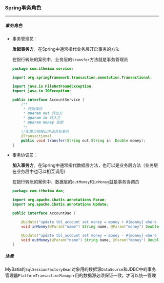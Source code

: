 ### Spring事务角色

----------------

##### 事务角色

- 事务管理员：

  **发起事务方**，在Spring中通常指代业务层开启事务的方法

  在银行转账的案例中，业务层的`transfer`方法就是事务管理员

  ```java
  package com.itheima.service;
  
  import org.springframework.transaction.annotation.Transactional;
  
  import java.io.FileNotFoundException;
  import java.io.IOException;
  
  public interface AccountService {
      /**
       * 转账操作
       * @param out 传出方
       * @param in 转入方
       * @param money 金额
       */
      //配置当前接口方法具有事务
      @Transactional
      public void transfer(String out,String in ,Double money);
  }
  
  ```

- 事务协调员：

  **加入事务方**，在Spring中通常指代数据层方法，也可以是业务层方法（业务层在业务层中也可以相互调用）

  在银行转账的案例中，数据层的`outMoney`和`inMoney`就是事务协调员

  ```java
  package com.itheima.dao;
  
  import org.apache.ibatis.annotations.Param;
  import org.apache.ibatis.annotations.Update;
  
  public interface AccountDao {
  
      @Update("update tbl_account set money = money + #{money} where name = #{name}")
      void inMoney(@Param("name") String name, @Param("money") Double money);
  
      @Update("update tbl_account set money = money - #{money} where name = #{name}")
      void outMoney(@Param("name") String name, @Param("money") Double money);
  }
  ```

##### 注意

MyBatis的`SqlSessionFactoryBean`对象用的数据源`DataSource`和JDBC中的事务管理器`PlatformTransactionManager`用的数据源必须保证一致，才可以统一管理